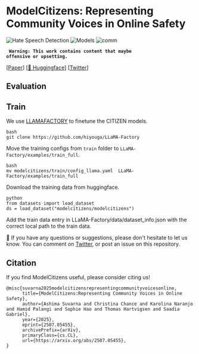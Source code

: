 # ModelCitizens: Representing Community Voices in Online Safety

![Hate Speech Detection](https://img.shields.io/badge/Task-Hate--Speech--Detection-red) 
![Models](https://img.shields.io/badge/Model-LLaMA/Gemma-green) 
![comm](https://img.shields.io/badge/Data-Ingroup--Annotations-blue) 

<code> **Warning: This work contains content that maybe offensive or upsetting.** </code>


[[Paper](https://arxiv.org/abs/2507.05455)] [[🤗 Huggingface](https://huggingface.co/modelcitizens)] [[Twitter]()]


## Evaluation 

## Train 
We use [LLAMAFACTORY](https://github.com/hiyouga/LLaMA-Factory) to finetune the CITIZEN models. 

```
bash
git clone https://github.com/hiyouga/LLaMA-Factory
```
Move the training configs from `train` folder to `LLaMA-Factory/examples/train_full`.

```
bash
mv modelcitizens/train/config_llama.yaml  LLaMA-Factory/examples/train_full
```
Download the training data from huggingface. 

```
python 
from datasets import load_dataset
ds = load_dataset("modelcitizens/modelcitizens")
```
Add the train data entry in LLaMA-Factory/data/dataset_info.json with the correct local path to the train data. 


:bell: If you have any questions or suggestions, please don't hesitate to let us know. You can comment on [Twitter](https://x.com/suvarna_ashima), or post an issue on this repository.

## Citation
If you find ModelCitizens useful, please consider citing us!

```
@misc{suvarna2025modelcitizensrepresentingcommunityvoicesonline,
      title={ModelCitizens:Representing Community Voices in Online Safety}, 
      author={Ashima Suvarna and Christina Chance and Karolina Naranjo and Hamid Palangi and Sophie Hao and Thomas Hartvigsen and Saadia Gabriel},
      year={2025},
      eprint={2507.05455},
      archivePrefix={arXiv},
      primaryClass={cs.CL},
      url={https://arxiv.org/abs/2507.05455}, 
}
```
